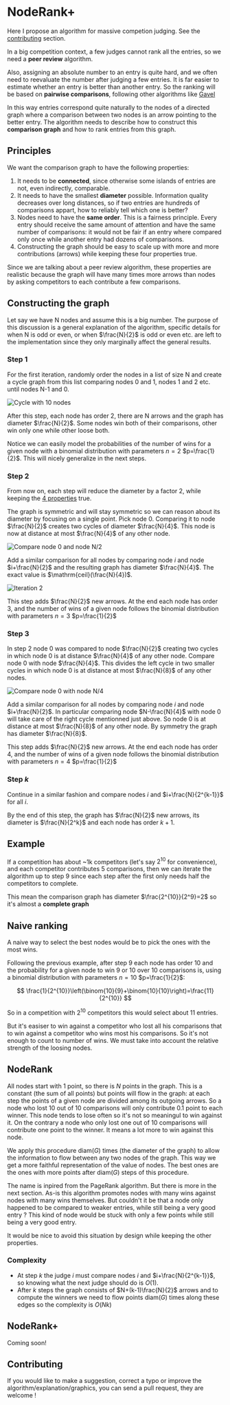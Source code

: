 # NodeRank+

Here I propose an algorithm for massive competion judging. See the [contributing](#contributing) section.

In a big competition context, a few judges cannot rank all the entries, so we need a **peer review** algorithm.

Also, assigning an absolute number to an entry is quite hard, and we often need to reevaluate the number after judging a few entries. It is far easier to estimate whether an entry is better than another entry. So the ranking will be based on **pairwise comparisons**, following other algorithms like [Gavel](https://www.anishathalye.com/2015/03/07/designing-a-better-judging-system/)

In this way entries correspond quite naturally to the nodes of a directed graph where a comparison between two nodes is an arrow pointing to the better entry. The algorithm needs to describe how to construct this **comparison graph** and how to rank entries from this graph.

## Principles

We want the comparison graph to have the following properties:
1. It needs to be **connected**, since otherwise some islands of entries are not, even indirectly, comparable.
2. It needs to have the smallest **diameter** possible. Information quality decreases over long distances, so if two entries are hundreds of comparisons appart, how to reliably tell which one is better?
3. Nodes need to have the **same order**. This is a fairness principle. Every entry should receive the same amount of attention and have the same number of comparisons: it would not be fair if an entry where compared only once while another entry had dozens of comparisons.
4. Constructing the graph should be easy to scale up with more and more contributions (arrows) while keeping these four properties true.

Since we are talking about a peer review algorithm, these properties are realistic because the graph will have many times more arrows than nodes by asking competitors to each contribute a few comparisons.

## Constructing the graph

Let say we have N nodes and assume this is a big number. The purpose of this discussion is a general explanation of the algorithm, specific details for when N is odd or even, or when $\frac{N}{2}$ is odd or even etc. are left to the implementation since they only marginally affect the general results.

### Step 1

For the first iteration, randomly order the nodes in a list of size N and create a cycle graph from this list comparing nodes 0 and 1, nodes 1 and 2 etc. until nodes N-1 and 0.

![Cycle with 10 nodes](assets/a.jpg)

After this step, each node has order 2, there are N arrows and the graph has diameter $\frac{N}{2}$. Some nodes win both of their comparisons, other win only one while other loose both.

Notice we can easily model the probabilities of the number of wins for a given node with a binomial distribution with parameters $n=2$ $p=\frac{1}{2}$. This will nicely generalize in the next steps.

### Step 2

From now on, each step will reduce the diameter by a factor 2, while keeping the [4 properties](#principles) true.

The graph is symmetric and will stay symmetric so we can reason about its diameter by focusing on a single point. Pick node 0. Comparing it to node $\frac{N}{2}$ creates two cycles of diameter $\frac{N}{4}$. This node is now at distance at most $\frac{N}{4}$ of any other node.

![Compare node 0 and node N/2](assets/b.jpg)

Add a similar comparison for all nodes by comparing node $i$ and node $i+\frac{N}{2}$ and the resulting graph has diameter $\frac{N}{4}$. The exact value is $\mathrm{ceil}(\frac{N}{4})$.


![Iteration 2](assets/c.jpg)

This step adds $\frac{N}{2}$ new arrows. At the end each node has order 3, and the number of wins of a given node follows the binomial distribution with parameters $n=3$ $p=\frac{1}{2}$

### Step 3

In step 2 node 0 was compared to node $\frac{N}{2}$ creating two cycles in which node 0 is at distance $\frac{N}{4}$ of any other node. Compare node 0 with node $\frac{N}{4}$. This divides the left cycle in two smaller cycles in which node 0 is at distance at most $\frac{N}{8}$ of any other nodes.

![Compare node 0 with node N/4](assets/d.jpg)

Add a similar comparison for all nodes by comparing node $i$ and node $i+\frac{N}{2}$. In particular comparing node $N-\frac{N}{4}$ with node 0 will take care of the right cycle mentionned just above. So node 0 is at distance at most $\frac{N}{8}$ of any other node. By symmetry the graph has diameter $\frac{N}{8}$.

This step adds $\frac{N}{2}$ new arrows. At the end each node has order 4, and the number of wins of a given node follows the binomial distribution with parameters $n=4$ $p=\frac{1}{2}$

### Step $k$

Continue in a similar fashion and compare nodes $i$ and $i+\frac{N}{2^{k-1}}$ for all $i$.

By the end of this step, the graph has $\frac{N}{2}$ new arrows, its diameter is $\frac{N}{2^k}$ and each node has order $k+1$.

## Example

If a competition has about ~1k competitors (let's say $2^{10}$ for convenience), and each competitor contributes 5 comparisons, then we can iterate the algorithm up to step 9 since each step after the first only needs half the competitors to complete.

This mean the comparison graph has diameter $\frac{2^{10}}{2^9}=2$ so it's almost a **complete graph**

## Naive ranking

A naive way to select the best nodes would be to pick the ones with the most wins.

Following the previous example, after step 9 each node has order 10 and the probability for a given node to win 9 or 10 over 10 comparisons is, using a binomial distribution with parameters $n=10$ $p=\frac{1}{2}$:

$$
\frac{1}{2^{10}}\left(\binom{10}{9}+\binom{10}{10}\right)=\frac{11}{2^{10}}
$$

So in a competition with $2^{10}$ competitors this would select about 11 entries.

But it's easiser to win against a competitor who lost all his comparisons that to win against a competitor who wins most his comparisons. So it's not enough to count to number of wins. We must take into account the relative strength of the loosing nodes.


## NodeRank

All nodes start with 1 point, so there is $N$ points in the graph. This is a constant (the sum of all points) but points will flow in the graph: at each step the points of a given node are divided among its outgoing arrows. So a node who lost 10 out of 10 comparisons will only contribute 0.1 point to each winner. This node tends to lose often so it's not so meaningul to win against it. On the contrary a node who only lost one out of 10 comparisons will contribute one point to the winner. It means a lot more to win against this node.

We apply this procedure $\mathrm{diam}(G)$ times (the diameter of the graph) to allow the information to flow between any two nodes of the graph. This way we get a more faithful representation of the value of nodes. The best ones are the ones with more points after $\mathrm{diam}(G)$ steps of this procedure.

The name is inpired from the PageRank algorithm. But there is more in the next section. As-is this algorithm promotes nodes with many wins against nodes with many wins themselves. But couldn't it be that a node only happened to be compared to weaker entries, while still being a very good entry ? This kind of node would be stuck with only a few points while still being a very good entry.

It would be nice to avoid this situation by design while keeping the other properties.

### Complexity

- At step $k$ the judge $i$ must compare nodes $i$ and $i+\frac{N}{2^{k-1}}$, so knowing what the next judge should do is $O(1)$.
- After $k$ steps the graph consists of $N+(k-1)\frac{N}{2}$ arrows and to compute the winners we need to flow points $\mathrm{diam}(G)$ times along these edges so the complexity is $O(Nk)$

## NodeRank+

Coming soon!


## Contributing

If you would like to make a suggestion, correct a typo or improve the algorithm/explanation/graphics, you can send a pull request, they are welcome !